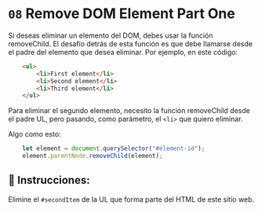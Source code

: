 # `08` Remove DOM Element Part One


Si deseas eliminar un elemento del DOM, debes usar la función removeChild.
El desafío detrás de esta función es que debe llamarse desde el padre del elemento que desea eliminar. Por ejemplo, en este código:
```html
    <ul>
        <li>First element</li>
        <li>Second element</li>
        <li>Third element</li>
    </ul>
```
Para eliminar el segundo elemento, necesito la función removeChild desde el padre UL, pero pasando, como parámetro, el `<li>` que quiero eliminar.

Algo como esto:
```js
    let element = document.querySelector("#element-id");
    element.parentNode.removeChild(element);
```
## 📝 Instrucciones:

Elimine el `#secondItem` de la UL que forma parte del HTML de este sitio web.